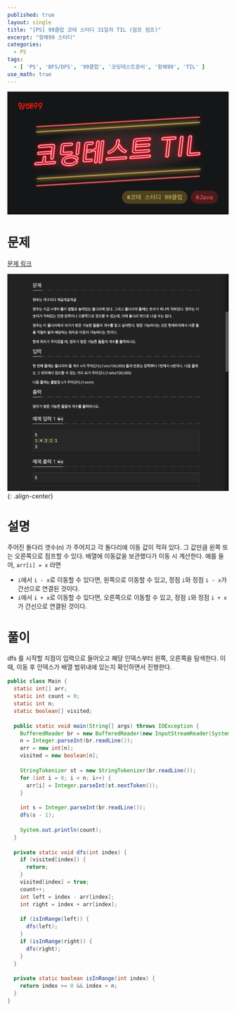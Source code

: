 ```yaml
---
published: true
layout: single
title: "[PS] 99클럽 코테 스터디 31일차 TIL (점프 점프)"
excerpt: "항해99 스터디"
categories:
  - PS
tags:
  - [ 'PS', 'BFS/DFS', '99클럽', '코딩테스트준비', '항해99', 'TIL' ]
use_math: true
---
```



![img_3.png](https://github.com/zhtmr/static-files-for-posting/blob/main/static-files-for-posting/20240722/99club_TIL_thumbnail/%EA%B8%B0%EB%B3%B8%ED%98%951_java.png?raw=true)


# 문제
[문제 링크](https://www.acmicpc.net/problem/14248)

![img_3.png](https://github.com/zhtmr/static-files-for-posting/blob/main/static-files-for-posting/20240821/ex.png?raw=true){: .align-center}

# 설명
주어진 돌다리 갯수(n) 가 주어지고 각 돌다리에 이동 값이 적혀 있다. 그 값만큼 왼쪽 또는 오른쪽으로 점프할 수 있다.
배열에 이동값을 보관했다가 이동 시 계산한다. 
예를 들어, `arr[i] = x` 라면
- `i`에서 `i - x`로 이동할 수 있다면, 왼쪽으로 이동할 수 있고, 정점 `i`와 정점 `i - x`가 간선으로 연결된 것이다.
- `i`에서 `i + x`로 이동할 수 있다면, 오른쪽으로 이동할 수 있고, 정점 `i`와 정점 `i + x`가 간선으로 연결된 것이다.



# 풀이
dfs 를 시작할 지점이 입력으로 들어오고 해당 인덱스부터 왼쪽, 오른쪽을 탐색한다.
이때, 이동 후 인덱스가 배열 범위내에 있는지 확인하면서 진행한다.

```java
public class Main {
  static int[] arr;
  static int count = 0;
  static int n;
  static boolean[] visited;

  public static void main(String[] args) throws IOException {
    BufferedReader br = new BufferedReader(new InputStreamReader(System.in));
    n = Integer.parseInt(br.readLine());
    arr = new int[n];
    visited = new boolean[n];

    StringTokenizer st = new StringTokenizer(br.readLine());
    for (int i = 0; i < n; i++) {
      arr[i] = Integer.parseInt(st.nextToken());
    }

    int s = Integer.parseInt(br.readLine());
    dfs(s - 1);

    System.out.println(count);
  }

  private static void dfs(int index) {
    if (visited[index]) {
      return;
    }
    visited[index] = true;
    count++;
    int left = index - arr[index];
    int right = index + arr[index];

    if (isInRange(left)) {
      dfs(left);
    }
    if (isInRange(right)) {
      dfs(right);
    }
  }

  private static boolean isInRange(int index) {
    return index >= 0 && index < n;
  }
}
```
